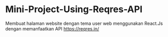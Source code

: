 # Mini-Project-Using-Reqres-API
Membuat halaman website dengan tema user web menggunakan React.Js dengan memanfaatkan API https://reqres.in/
